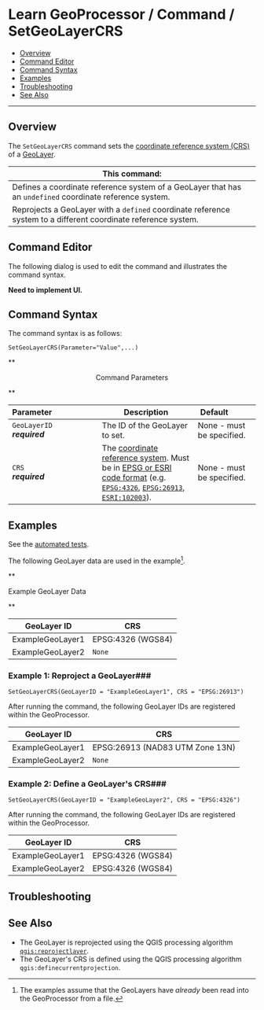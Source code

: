 # Learn GeoProcessor / Command / SetGeoLayerCRS #

* [Overview](#overview)
* [Command Editor](#command-editor)
* [Command Syntax](#command-syntax)
* [Examples](#examples)
* [Troubleshooting](#troubleshooting)
* [See Also](#see-also)

-------------------------

## Overview ##

The `SetGeoLayerCRS` command sets the [coordinate reference system (CRS)](https://en.wikipedia.org/wiki/Spatial_reference_system) of a [GeoLayer](../../introduction#geolayer). 


|This command:|
|-|
|Defines a coordinate reference system of a GeoLayer that has an `undefined` coordinate reference system.|
|Reprojects a GeoLayer with a `defined` coordinate reference system to a different coordinate reference system.|

## Command Editor ##

The following dialog is used to edit the command and illustrates the command syntax.

**Need to implement UI.**

## Command Syntax ##

The command syntax is as follows:

```text
SetGeoLayerCRS(Parameter="Value",...)
```
**<p style="text-align: center;">
Command Parameters
</p>**

|**Parameter**&nbsp;&nbsp;&nbsp;&nbsp;&nbsp;&nbsp;&nbsp;&nbsp;&nbsp;&nbsp;&nbsp;&nbsp;&nbsp;&nbsp;&nbsp;&nbsp;&nbsp;&nbsp;&nbsp;&nbsp;| **Description** | **Default**&nbsp;&nbsp;&nbsp;&nbsp;&nbsp;&nbsp;&nbsp;&nbsp;&nbsp;&nbsp; |
| --------------|-----------------|----------------- |
| `GeoLayerID` <br>  **_required_**| The ID of the GeoLayer to set.| None - must be specified. |
| `CRS` <br> **_required_**|The [coordinate reference system](https://en.wikipedia.org/wiki/Spatial_reference_system). Must be in [EPSG or ESRI code format](http://spatialreference.org/ref/epsg/) (e.g. [`EPSG:4326`](http://spatialreference.org/ref/epsg/4326/), [`EPSG:26913`](http://spatialreference.org/ref/epsg/nad83-utm-zone-13n/), [`ESRI:102003`](http://spatialreference.org/ref/esri/usa-contiguous-albers-equal-area-conic/)).| None - must be specified. |


## Examples ##

See the [automated tests](https://github.com/OpenWaterFoundation/owf-app-geoprocessor-python-test/tree/master/test/commands/SetGeoLayerCRS).

The following GeoLayer data are used in the example[^1]. 
[^1]: The examples assume that the GeoLayers have *already* been read into the GeoProcessor from a file.

**<p style="text-align: left;">
Example GeoLayer Data
</p>**

|GeoLayer ID|CRS|
| ---- | ---|
| ExampleGeoLayer1 |EPSG:4326 (WGS84)|
| ExampleGeoLayer2	|`None`|


### Example 1: Reproject a GeoLayer###

```
SetGeoLayerCRS(GeoLayerID = "ExampleGeoLayer1", CRS = "EPSG:26913")
```

After running the command, the following GeoLayer IDs are registered within the GeoProcessor. 

|GeoLayer ID|CRS|
| ---- |---|
| ExampleGeoLayer1  |EPSG:26913 (NAD83 UTM Zone 13N)|
| ExampleGeoLayer2	|`None`|

### Example 2: Define a GeoLayer's CRS###

```
SetGeoLayerCRS(GeoLayerID = "ExampleGeoLayer2", CRS = "EPSG:4326")
```

After running the command, the following GeoLayer IDs are registered within the GeoProcessor. 

|GeoLayer ID|CRS|
| ---- |---|
| ExampleGeoLayer1  |EPSG:4326 (WGS84)|
| ExampleGeoLayer2	|EPSG:4326 (WGS84)|



## Troubleshooting ##

## See Also ##

- The GeoLayer is reprojected using the QGIS processing algorithm  [`qgis:reprojectlayer`](https://docs.qgis.org/2.8/en/docs/user_manual/processing_algs/qgis/vector_general_tools/reprojectlayer.html). 
- The GeoLayer's CRS is defined using the QGIS processing algorithm  `qgis:definecurrentprojection`.